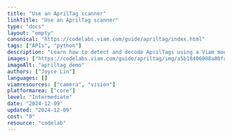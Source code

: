 ```yaml
---
title: "Use an AprilTag scanner"
linkTitle: "Use an AprilTag scanner"
type: "docs"
layout: "empty"
canonical: "https://codelabs.viam.com/guide/apriltag/index.html"
tags: ["APIs", "python"]
description: "Learn how to detect and decode AprilTags using a Viam module. We'll leverage the apriltag and OpenCV Python libraries to process images from a camera and extract information encoded in AprilTags."
images: ["https://codelabs.viam.com/guide/apriltag/img/a5b18406088a80fa.png"]
imageAlt: "apriltag demo"
authors: ["Joyce Lin"]
languages: []
viamresources: ["camera", "vision"]
platformarea: ["core"]
level: "Intermediate"
date: "2024-12-09"
updated: "2024-12-09"
cost: "0"
resource: "codelab"
---
```

